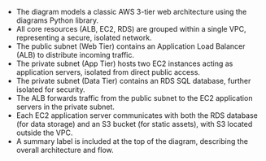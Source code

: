 - The diagram models a classic AWS 3-tier web architecture using the diagrams Python library.
- All core resources (ALB, EC2, RDS) are grouped within a single VPC, representing a secure, isolated network.
- The public subnet (Web Tier) contains an Application Load Balancer (ALB) to distribute incoming traffic.
- The private subnet (App Tier) hosts two EC2 instances acting as application servers, isolated from direct public access.
- The private subnet (Data Tier) contains an RDS SQL database, further isolated for security.
- The ALB forwards traffic from the public subnet to the EC2 application servers in the private subnet.
- Each EC2 application server communicates with both the RDS database (for data storage) and an S3 bucket (for static assets), with S3 located outside the VPC.
- A summary label is included at the top of the diagram, describing the overall architecture and flow.